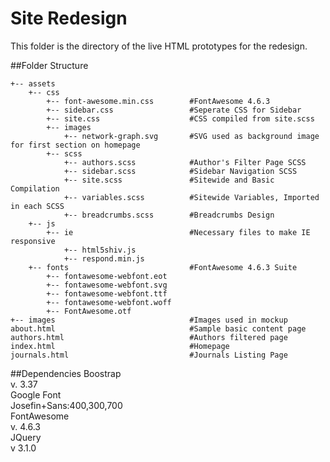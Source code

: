# Site Redesign
This folder is the directory of the live HTML prototypes for the redesign. 

##Folder Structure

    +-- assets
        +-- css
            +-- font-awesome.min.css        #FontAwesome 4.6.3
            +-- sidebar.css                 #Seperate CSS for Sidebar
            +-- site.css                    #CSS compiled from site.scss
            +-- images
                +-- network-graph.svg       #SVG used as background image for first section on homepage
            +-- scss  
                +-- authors.scss            #Author's Filter Page SCSS  
                +-- sidebar.scss            #Sidebar Navigation SCSS
                +-- site.scss               #Sitewide and Basic Compilation  
                +-- variables.scss          #Sitewide Variables, Imported in each SCSS  
                +-- breadcrumbs.scss        #Breadcrumbs Design
        +-- js
            +-- ie                          #Necessary files to make IE responsive
                +-- html5shiv.js
                +-- respond.min.js
        +-- fonts                           #FontAwesome 4.6.3 Suite
            +-- fontawesome-webfont.eot
            +-- fontawesome-webfont.svg
            +-- fontawesome-webfont.ttf
            +-- fontawesome-webfont.woff
            +-- FontAwesome.otf
    +-- images                              #Images used in mockup
    about.html                              #Sample basic content page
    authors.html                            #Authors filtered page
    index.html                              #Homepage
    journals.html                           #Journals Listing Page

##Dependencies
    Boostrap  
        v. 3.37  
    Google Font  
        Josefin+Sans:400,300,700  
    FontAwesome  
        v. 4.6.3  
    JQuery  
        v 3.1.0  
    
